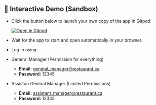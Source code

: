 ## 🚀 Interactive Demo (Sandbox)

- Click the button below to launch your own copy of the app in Gitpod:

  [![Open in Gitpod](https://gitpod.io/button/open-in-gitpod.svg)](https://gitpod.io/#https://github.com/Eris5150/restaurant-management-main)

- Wait for the app to start and open automatically in your browser.
- Log in using:
- General Manager (Permission for everything)
  - **Email:** general_manager@restaurant.ca
  - **Password:** 12345
- Assistan General Manager (Limited Permissions)
    - **Email:** assistant_manager@restaurant.ca
    - **Password:** 12345
